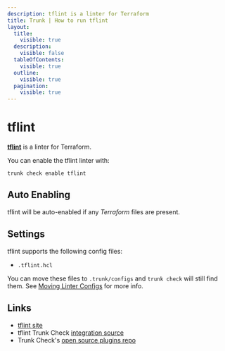```yaml
---
description: tflint is a linter for Terraform
title: Trunk | How to run tflint
layout:
  title:
    visible: true
  description:
    visible: false
  tableOfContents:
    visible: true
  outline:
    visible: true
  pagination:
    visible: true
---
```


# tflint

[**tflint**](https://github.com/terraform-linters/tflint#readme) is a linter for Terraform.

You can enable the tflint linter with:

```shell
trunk check enable tflint
```

## Auto Enabling

tflint will be auto-enabled if any *Terraform* files are present.

## Settings

tflint supports the following config files:
* `.tflint.hcl`

You can move these files to `.trunk/configs` and `trunk check` will still find them. See [Moving Linter Configs](..#moving-linter-configs) for more info.




## Links

- [tflint site](https://github.com/terraform-linters/tflint#readme)
- tflint Trunk Check [integration source](https://github.com/trunk-io/plugins/tree/main/linters/tflint)
- Trunk Check's [open source plugins repo](https://github.com/trunk-io/plugins/tree/main)
